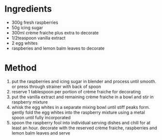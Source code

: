 # Ingredients

-   300g fresh raspberries
-   50g icing sugar
-   300ml crème fraiche plus extra to decorate
-   1/2teaspoon vanilla extract
-   2 egg whites
-   raspberies and lemon balm leaves to decorate

# Method

1.  put the raspberries and icing sugar in blender and process until smooth. or press through strainer with back of spoon
2.  reserve 1 tablespoon per portion of crème fraiche for decorating
3.  put the vanilla extract and remaining crème fraiche in a bowl and stir in raspberry mixture
4.  whisk the egg whites in a separate mixing bowl until stiff peaks form. gently fold the egg whites into the raspberry mixture using a metal spoon until fully incorporated
5.  spoon the raspberry fool into individual serving dishes and chill for at least an hour. decorate with the reserved crème fraiche, raspberries and lemon balm leaves and serve

